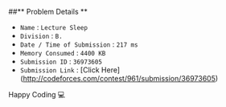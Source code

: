 ##** Problem Details **
 
- `Name`                      : `Lecture Sleep`
- `Division`                  : `B.`
- `Date / Time of Submission` : `217 ms`
- `Memory Consumed`           : `4400 KB`
- `Submission ID`             : `36973605`
- `Submission Link`           : [Click Here] (http://codeforces.com/contest/961/submission/36973605)

Happy Coding  :computer: